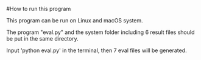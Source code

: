 #How to run this program

This program can be run on Linux and macOS system.

The program "eval.py" and the system folder including 6 result files should be put in the same directory.

Input 'python eval.py' in the terminal, then 7 eval files will be generated.